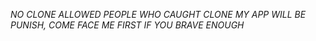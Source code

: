 *NO CLONE ALLOWED*
*PEOPLE WHO CAUGHT CLONE MY APP WILL BE PUNISH, COME FACE ME FIRST IF YOU BRAVE ENOUGH*
